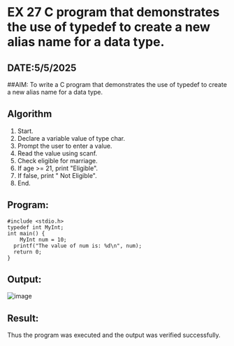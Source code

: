 # EX 27 C program that demonstrates the use of typedef to create a new alias name for a data type.
## DATE:5/5/2025
##AIM:
To write a C program that demonstrates the use of typedef to create a new alias name for a data type.

## Algorithm
1. Start. 
2. Declare a variable value of type char. 
3. Prompt the user to enter a value. 
4. Read the value using scanf. 
5. Check eligible for marriage. 
6. If age >= 21, print "Eligible". 
7. If false, print " Not Eligible". 
8. End.   

## Program:
```
#include <stdio.h> 
typedef int MyInt; 
int main() { 
    MyInt num = 10; 
  printf("The value of num is: %d\n", num); 
  return 0; 
} 
```

## Output:
![image](https://github.com/user-attachments/assets/c028108e-f8b7-48a9-93bb-f7f1616a5b3f)

## Result:
Thus the program was executed and the output was verified successfully.
